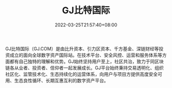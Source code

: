 ﻿---
weight: 
title: "GJ比特国际"
description: "GJ比特国际（GJ.COM）是由比升…"
date: 2022-03-25T21:57:40+08:00
lastmod: 2022-03-25T16:45:40+08:00
draft: false
authors: ["Metabd"]
featuredImage: "gjbiteguoji.webp"
link: ""
tags: ["交易所","GJ比特国际"]
categories: ["navigation"]
navigation: ["交易所"]
lightgallery: true
toc: true
pinned: false
recommend: false
recommend1: false
---
GJ比特国际（GJ.COM）是由比升资本、引力区资本、千方基金、深链财经等投资成立的面向全球数字资产国际站。在技术平台、安全风控、运营和服务体系等方面都有自己独特的理解和优势。GJ始终坚持用户至上，社区共治，致力于同区块链各从业者、投资者、信仰者一起发展成长。GJ平台始终秉持交易透明化、组织社区化、监管技术化、生态持续化的运营体系，向用户与项目方提供高度安全可用、生态良性循环、长期互惠互利的数字资产平台。
